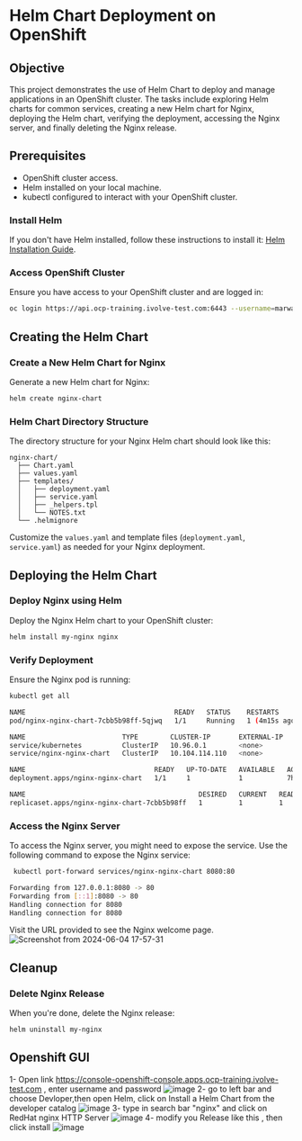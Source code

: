 # Helm Chart Deployment on OpenShift

## Objective

This project demonstrates the use of Helm Chart to deploy and manage applications in an OpenShift cluster. The tasks include exploring Helm charts for common services, creating a new Helm chart for Nginx, deploying the Helm chart, verifying the deployment, accessing the Nginx server, and finally deleting the Nginx release.


## Prerequisites

- OpenShift cluster access.
- Helm installed on your local machine.
- kubectl configured to interact with your OpenShift cluster.


### Install Helm

If you don't have Helm installed, follow these instructions to install it: [Helm Installation Guide](https://helm.sh/docs/intro/install/).

### Access OpenShift Cluster

Ensure you have access to your OpenShift cluster and are logged in:

```sh
oc login https://api.ocp-training.ivolve-test.com:6443 --username=marwantarek --password=
```

## Creating the Helm Chart

### Create a New Helm Chart for Nginx

Generate a new Helm chart for Nginx:

```sh
helm create nginx-chart
```

### Helm Chart Directory Structure

The directory structure for your Nginx Helm chart should look like this:

```
nginx-chart/
  ├── Chart.yaml
  ├── values.yaml
  ├── templates/
  │   ├── deployment.yaml
  │   ├── service.yaml
  │   ├── _helpers.tpl
  │   └── NOTES.txt
  └── .helmignore
```

Customize the `values.yaml` and template files (`deployment.yaml`, `service.yaml`) as needed for your Nginx deployment.

## Deploying the Helm Chart

### Deploy Nginx using Helm

Deploy the Nginx Helm chart to your OpenShift cluster:

```sh
helm install my-nginx nginx
```

### Verify Deployment

Ensure the Nginx pod is running:

```sh
kubectl get all
```
```bash
NAME                                     READY   STATUS    RESTARTS        AGE
pod/nginx-nginx-chart-7cbb5b98ff-5qjwq   1/1     Running   1 (4m15s ago)   7h15m

NAME                        TYPE        CLUSTER-IP       EXTERNAL-IP   PORT(S)   AGE
service/kubernetes          ClusterIP   10.96.0.1        <none>        443/TCP   3d1h
service/nginx-nginx-chart   ClusterIP   10.104.114.110   <none>        80/TCP    7h15m

NAME                                READY   UP-TO-DATE   AVAILABLE   AGE
deployment.apps/nginx-nginx-chart   1/1     1            1           7h15m

NAME                                           DESIRED   CURRENT   READY   AGE
replicaset.apps/nginx-nginx-chart-7cbb5b98ff   1         1         1       7h15
```

### Access the Nginx Server

To access the Nginx server, you might need to expose the service. Use the following command to expose the Nginx service:

```bash
 kubectl port-forward services/nginx-nginx-chart 8080:80
```
```bash
Forwarding from 127.0.0.1:8080 -> 80
Forwarding from [::1]:8080 -> 80
Handling connection for 8080
Handling connection for 8080
```

Visit the URL provided to see the Nginx welcome page.
![Screenshot from 2024-06-04 17-57-31](https://github.com/marwantarek11/Ivolve-OJT/assets/167176241/eeae31e1-a69f-4633-ba59-6d28f319305c)

## Cleanup

### Delete Nginx Release

When you're done, delete the Nginx release:

```sh
helm uninstall my-nginx
```

## Openshift GUI
1- Open link https://console-openshift-console.apps.ocp-training.ivolve-test.com , enter username and password
![image](https://github.com/marwantarek11/Ivolve-OJT/assets/167176241/b6cff34d-65ed-45d3-9289-a38f1e3ef931)
2- go to left bar and choose Devloper,then open Helm, click on Install a Helm Chart from the developer catalog
![image](https://github.com/marwantarek11/Ivolve-OJT/assets/167176241/cc48785d-f93e-481a-a9d4-5d346281ad83)
3- type in search bar "nginx" and click on RedHat nginx HTTP Server
![image](https://github.com/marwantarek11/Ivolve-OJT/assets/167176241/6f11f1b9-7248-482b-b02f-2f17d320df68)
4- modify you Release like this , then click install 
![image](https://github.com/marwantarek11/Ivolve-OJT/assets/167176241/22428164-c42e-4c84-b7be-96541e0b8436)


